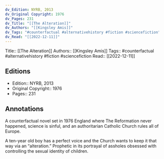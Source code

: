 ```yaml
---
dv_Edition: NYRB, 2013
dv_Original Copyright: 1976
dv_Pages: 231
dv_Title: "[[The Alteration]]"
dv_Authors: "[[Kingsley Amis]]"
dv_Tags: "#counterfactual #alternativehistory #fiction #sciencefiction"
dv_Read: "[[2022-12-11]]"
---
```

Title:: [[The Alteration]]
Authors:: [[Kingsley Amis]]
Tags:: #counterfactual #alternativehistory #fiction #sciencefiction 
Read:: [[2022-12-11]]

## Editions
- Edition:: NYRB, 2013
- Original Copyright:: 1976
- Pages:: 231

## Annotations

A counterfactual novel set in 1976 England where The Reformation never happened, science is sinful, and an authoritarian Catholic Church rules all of Europe.   
  
A ten-year old boy has a perfect voice and the Church wants to keep it that way via an “alteration.” Prophetic in its portrayal of assholes obsessed with controlling the sexual identity of children.